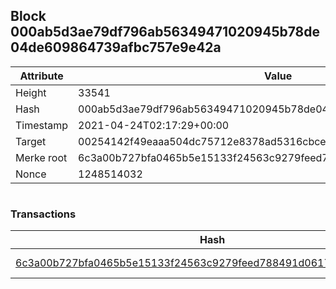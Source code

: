 ## Block 000ab5d3ae79df796ab56349471020945b78de04de609864739afbc757e9e42a

Attribute | Value
--- | ---
Height | 33541
Hash | 000ab5d3ae79df796ab56349471020945b78de04de609864739afbc757e9e42a
Timestamp | 2021-04-24T02:17:29+00:00
Target | 00254142f49eaaa504dc75712e8378ad5316cbcead634704b3734b6271167cc4
Merke root | 6c3a00b727bfa0465b5e15133f24563c9279feed788491d0617ac73a7991f051
Nonce | 1248514032

```

```

### Transactions

Hash | Amount
--- | ---
[6c3a00b727bfa0465b5e15133f24563c9279feed788491d0617ac73a7991f051](6c3a00b727bfa0465b5e15133f24563c9279feed788491d0617ac73a7991f051.md) | 10.00000000 SKEPTI 
